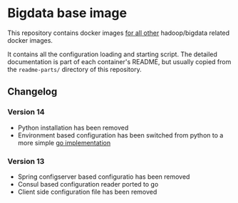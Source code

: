# Bigdata base image

This repository contains docker images [for all other](https://github.com/elek/bigdata-docker) hadoop/bigdata related docker images.

It contains all the configuration loading and starting script. The detailed documentation is part of each container's README, but usually copied from the `readme-parts/` directory of this repository.

## Changelog

### Version 14

 * Python installation has been removed
 * Environment based configuration has been switched from python to a more simple [go implementation](https://github.com/elek/envtoconf)

### Version 13

 * Spring configserver based configuratio has been removed
 * Consul based configuration reader ported to go
 * Client side configuration file has been removed
